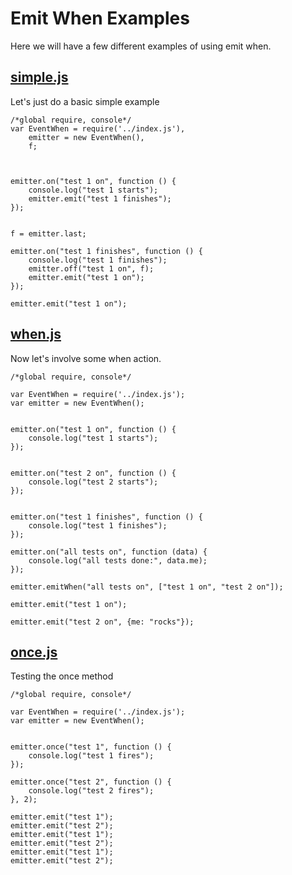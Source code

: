 # Emit When Examples

Here we will have a few different examples of using emit when. 

## [simple.js](#simple.js "save: |jshint")

Let's just do a basic simple example

    /*global require, console*/
    var EventWhen = require('../index.js'),
        emitter = new EventWhen(), 
        f;



    emitter.on("test 1 on", function () {
        console.log("test 1 starts");
        emitter.emit("test 1 finishes");
    });


    f = emitter.last;

    emitter.on("test 1 finishes", function () {
        console.log("test 1 finishes");
        emitter.off("test 1 on", f);
        emitter.emit("test 1 on");
    });

    emitter.emit("test 1 on");

## [when.js](#when.js "save:| jshint")

Now let's involve some when action.

    /*global require, console*/

    var EventWhen = require('../index.js');
    var emitter = new EventWhen();


    emitter.on("test 1 on", function () {
        console.log("test 1 starts");
    });


    emitter.on("test 2 on", function () {
        console.log("test 2 starts");
    });


    emitter.on("test 1 finishes", function () {
        console.log("test 1 finishes");
    });

    emitter.on("all tests on", function (data) {
        console.log("all tests done:", data.me);
    });

    emitter.emitWhen("all tests on", ["test 1 on", "test 2 on"]);

    emitter.emit("test 1 on");

    emitter.emit("test 2 on", {me: "rocks"});

## [once.js](#once.js "save: | jshint")

Testing the once method

    /*global require, console*/

    var EventWhen = require('../index.js');
    var emitter = new EventWhen();


    emitter.once("test 1", function () {
        console.log("test 1 fires");
    });

    emitter.once("test 2", function () {
        console.log("test 2 fires");
    }, 2);

    emitter.emit("test 1");
    emitter.emit("test 2");
    emitter.emit("test 1");
    emitter.emit("test 2");
    emitter.emit("test 1");
    emitter.emit("test 2");
